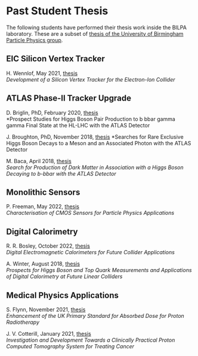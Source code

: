 # Past Student Thesis

The following students have performed their thesis work inside the BILPA laboratory. These are a subset of [thesis of the University of Birmingham Particle Physics group](http://www.ep.ph.bham.ac.uk/index.php?page=publications/thesis/index).

## EIC Silicon Vertex Tracker

H. Wennlof, May 2021, [thesis](http://www.ep.ph.bham.ac.uk/publications/thesis/hlow_thesis.pdf)  
*Development of a Silicon Vertex Tracker for the Electron-Ion Collider*

## ATLAS Phase-II Tracker Upgrade
D. Briglin, PhD, February 2020, [thesis](http://www.ep.ph.bham.ac.uk/publications/thesis/db_thesis.pdf)  
*Prospect Studies for Higgs Boson Pair Production to b bbar gamma gamma Final State at the HL-LHC with the ATLAS Detector

J. Broughton, PhD, November 2018, [thesis](http://www.ep.ph.bham.ac.uk/publications/thesis/jxb_thesis.pdf)
*Searches for Rare Exclusive Higgs Boson Decays to a Meson and an Associated Photon with the ATLAS Detector

M. Baca, April 2018, [thesis](http://www.ep.ph.bham.ac.uk/publications/thesis/mjb_thesis.pdf)  
*Search for Production of Dark Matter in Association with a Higgs Boson Decaying to b-bbar with the ATLAS Detector*

## Monolithic Sensors

P. Freeman, May 2022, [thesis](http://www.ep.ph.bham.ac.uk/publications/thesis/freeman_thesis.pdf)  
*Characterisation of CMOS Sensors for Particle Physics Applications*

## Digital Calorimetry

R. R. Bosley, October 2022, [thesis](http://www.ep.ph.bham.ac.uk/publications/thesis/rrb_thesis.pdf)  
*Digital Electromagnetic Calorimeters for Future Collider Applications*

A. Winter, August 2018, [thesis](http://www.ep.ph.bham.ac.uk/publications/thesis/aw_thesis.pdf)  
*Prospects for Higgs Boson and Top Quark Measurements and Applications of Digital Calorimetry at Future Linear Colliders*

## Medical Physics Applications

S. Flynn, November 2021, [thesis](http://www.ep.ph.bham.ac.uk/publications/thesis/flynn_thesis.pdf)  
*Enhancement of the UK Primary Standard for Absorbed Dose for Proton Radiotherapy*

J. V. Cotterill, January 2021, [thesis](http://www.ep.ph.bham.ac.uk/publications/thesis/jvc_thesis.pdf)  
*Investigation and Development Towards a Clinically Practical Proton Computed Tomography System for Treating Cancer*


